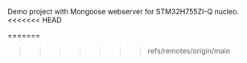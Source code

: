 Demo project with Mongoose webserver for STM32H755ZI-Q nucleo.
<<<<<<< HEAD

=======
>>>>>>> refs/remotes/origin/main
